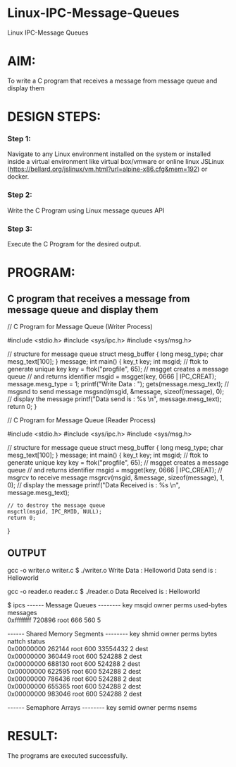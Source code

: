 # Linux-IPC-Message-Queues
Linux IPC-Message Queues

# AIM:
To write a C program that receives a message from message queue and display them

# DESIGN STEPS:

### Step 1:

Navigate to any Linux environment installed on the system or installed inside a virtual environment like virtual box/vmware or online linux JSLinux (https://bellard.org/jslinux/vm.html?url=alpine-x86.cfg&mem=192) or docker.

### Step 2:

Write the C Program using Linux message queues API 

### Step 3:

Execute the C Program for the desired output. 

# PROGRAM:

## C program that receives a message from message queue and display them
// C Program for Message Queue (Writer Process)


#include <stdio.h> 
#include <sys/ipc.h> 
#include <sys/msg.h> 

// structure for message queue 
struct mesg_buffer { 
	long mesg_type; 
	char mesg_text[100]; 
} message; 
int main() 
{ 	key_t key; 
	int msgid; 
// ftok to generate unique key 
	key = ftok("progfile", 65); 
	// msgget creates a message queue 
	// and returns identifier 
	msgid = msgget(key, 0666 | IPC_CREAT); 
	message.mesg_type = 1; 
	printf("Write Data : "); 
	gets(message.mesg_text); 
	// msgsnd to send message 
	msgsnd(msgid, &message, sizeof(message), 0); 
	// display the message 
	printf("Data send is : %s \n", message.mesg_text); 
	return 0; 
}


// C Program for Message Queue (Reader Process)

#include <stdio.h>
#include <sys/ipc.h>
#include <sys/msg.h>

// structure for message queue
struct mesg_buffer {
	long mesg_type;
	char mesg_text[100];
} message;
int main()
{
	key_t key;
	int msgid;
// ftok to generate unique key
	key = ftok("progfile", 65);
	// msgget creates a message queue
	// and returns identifier
	msgid = msgget(key, 0666 | IPC_CREAT);
	// msgrcv to receive message
	msgrcv(msgid, &message, sizeof(message), 1, 0);
	// display the message
	printf("Data Received is : %s \n",
			message.mesg_text);

	// to destroy the message queue
	msgctl(msgid, IPC_RMID, NULL);
	return 0;
}






## OUTPUT
gcc -o writer.o writer.c
$ ./writer.o 
Write Data : Helloworld
Data send is : Helloworld 


gcc -o reader.o reader.c
$ ./reader.o 
Data Received is : Helloworld 


$ ipcs
------ Message Queues --------
key        msqid      owner      perms      used-bytes   messages    
0xffffffff 720896     root    666        560          5           

------ Shared Memory Segments --------
key        shmid      owner      perms      bytes      nattch     status      
0x00000000 262144     root       600        33554432   2          dest         
0x00000000 360449     root       600        524288     2          dest         
0x00000000 688130     root       600        524288     2          dest         
0x00000000 622595     root       600        524288     2          dest         
0x00000000 786436     root       600        524288     2          dest         
0x00000000 655365     root       600        524288     2          dest         
0x00000000 983046     root       600        524288     2          dest         

------ Semaphore Arrays --------
key        semid      owner      perms      nsems    





# RESULT:
The programs are executed successfully.
